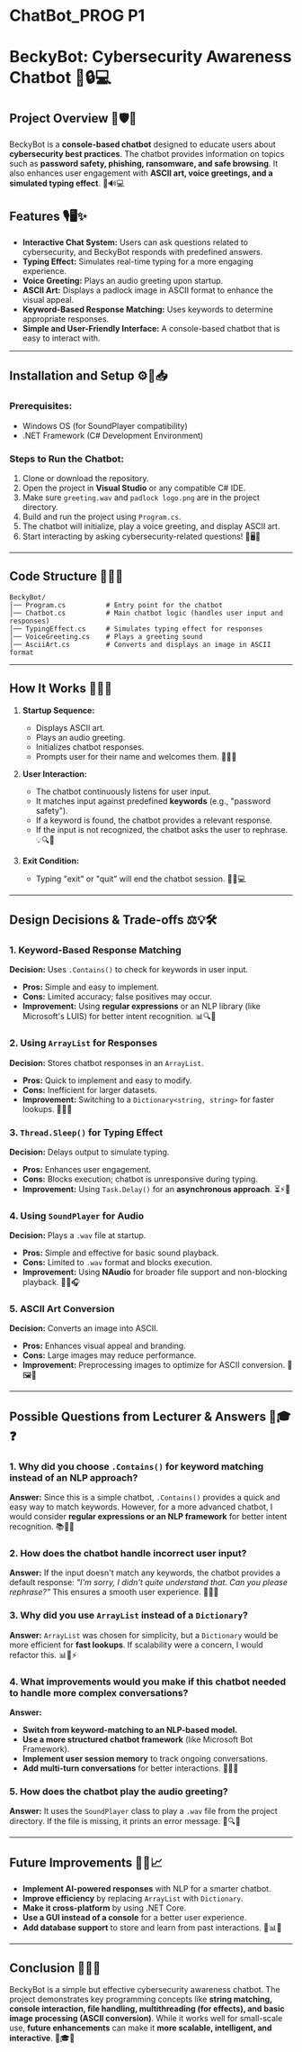 # ChatBot_PROG P1
# BeckyBot: Cybersecurity Awareness Chatbot 🚀🔒💻

## **Project Overview** 🎯🛡️💬
BeckyBot is a **console-based chatbot** designed to educate users about **cybersecurity best practices**. The chatbot provides information on topics such as **password safety, phishing, ransomware, and safe browsing**. It also enhances user engagement with **ASCII art, voice greetings, and a simulated typing effect**. 🎨🔊💻

## **Features** 🎙️🖥️✨
- **Interactive Chat System:** Users can ask questions related to cybersecurity, and BeckyBot responds with predefined answers.
- **Typing Effect:** Simulates real-time typing for a more engaging experience.
- **Voice Greeting:** Plays an audio greeting upon startup.
- **ASCII Art:** Displays a padlock image in ASCII format to enhance the visual appeal.
- **Keyword-Based Response Matching:** Uses keywords to determine appropriate responses.
- **Simple and User-Friendly Interface:** A console-based chatbot that is easy to interact with.

---

## **Installation and Setup** ⚙️💾📥
### **Prerequisites:**
- Windows OS (for SoundPlayer compatibility)
- .NET Framework (C# Development Environment)

### **Steps to Run the Chatbot:**
1. Clone or download the repository.
2. Open the project in **Visual Studio** or any compatible C# IDE.
3. Make sure `greeting.wav` and `padlock logo.png` are in the project directory.
4. Build and run the project using `Program.cs`.
5. The chatbot will initialize, play a voice greeting, and display ASCII art.
6. Start interacting by asking cybersecurity-related questions! 🎤🖥️🔑

---

## **Code Structure** 📂📜🔧
```
BeckyBot/
│── Program.cs          # Entry point for the chatbot
│── Chatbot.cs          # Main chatbot logic (handles user input and responses)
│── TypingEffect.cs     # Simulates typing effect for responses
│── VoiceGreeting.cs    # Plays a greeting sound
│── AsciiArt.cs         # Converts and displays an image in ASCII format
```

---

## **How It Works** 🔄🤖🎯
1. **Startup Sequence:**
   - Displays ASCII art.
   - Plays an audio greeting.
   - Initializes chatbot responses.
   - Prompts user for their name and welcomes them. 🎤📜💬

2. **User Interaction:**
   - The chatbot continuously listens for user input.
   - It matches input against predefined **keywords** (e.g., "password safety").
   - If a keyword is found, the chatbot provides a relevant response.
   - If the input is not recognized, the chatbot asks the user to rephrase. 💡🔍💬

3. **Exit Condition:**
   - Typing "exit" or "quit" will end the chatbot session. 🚪👋💻

---

## **Design Decisions & Trade-offs** ⚖️💡🛠️
### **1. Keyword-Based Response Matching**
**Decision:** Uses `.Contains()` to check for keywords in user input.
- **Pros:** Simple and easy to implement.
- **Cons:** Limited accuracy; false positives may occur.
- **Improvement:** Using **regular expressions** or an NLP library (like Microsoft's LUIS) for better intent recognition. 📊🔍🧠

### **2. Using `ArrayList` for Responses**
**Decision:** Stores chatbot responses in an `ArrayList`.
- **Pros:** Quick to implement and easy to modify.
- **Cons:** Inefficient for larger datasets.
- **Improvement:** Switching to a `Dictionary<string, string>` for faster lookups. 🔄📂💡

### **3. `Thread.Sleep()` for Typing Effect**
**Decision:** Delays output to simulate typing.
- **Pros:** Enhances user engagement.
- **Cons:** Blocks execution; chatbot is unresponsive during typing.
- **Improvement:** Using `Task.Delay()` for an **asynchronous approach**. ⏳⚡🔄

### **4. Using `SoundPlayer` for Audio**
**Decision:** Plays a `.wav` file at startup.
- **Pros:** Simple and effective for basic sound playback.
- **Cons:** Limited to `.wav` format and blocks execution.
- **Improvement:** Using **NAudio** for broader file support and non-blocking playback. 🎵🔄🎧

### **5. ASCII Art Conversion**
**Decision:** Converts an image into ASCII.
- **Pros:** Enhances visual appeal and branding.
- **Cons:** Large images may reduce performance.
- **Improvement:** Preprocessing images to optimize for ASCII conversion. 🎨🖼️🔢

---

## **Possible Questions from Lecturer & Answers** 🎤🎓❓
### **1. Why did you choose `.Contains()` for keyword matching instead of an NLP approach?**
**Answer:** Since this is a simple chatbot, `.Contains()` provides a quick and easy way to match keywords. However, for a more advanced chatbot, I would consider **regular expressions or an NLP framework** for better intent recognition. 📚🧠💡

### **2. How does the chatbot handle incorrect user input?**
**Answer:** If the input doesn't match any keywords, the chatbot provides a default response: *"I'm sorry, I didn't quite understand that. Can you please rephrase?"* This ensures a smooth user experience. 🔄🤖📜

### **3. Why did you use `ArrayList` instead of a `Dictionary`?**
**Answer:** `ArrayList` was chosen for simplicity, but a `Dictionary` would be more efficient for **fast lookups**. If scalability were a concern, I would refactor this. 📊🔄⚡

### **4. What improvements would you make if this chatbot needed to handle more complex conversations?**
**Answer:**
- **Switch from keyword-matching to an NLP-based model.**
- **Use a more structured chatbot framework** (like Microsoft Bot Framework).
- **Implement user session memory** to track ongoing conversations.
- **Add multi-turn conversations** for better interactions. 🧠💡🔄

### **5. How does the chatbot play the audio greeting?**
**Answer:** It uses the `SoundPlayer` class to play a `.wav` file from the project directory. If the file is missing, it prints an error message. 🎵🔍📜

---

## **Future Improvements** 🚀🔧📈
- **Implement AI-powered responses** with NLP for a smarter chatbot.
- **Improve efficiency** by replacing `ArrayList` with `Dictionary`.
- **Make it cross-platform** by using .NET Core.
- **Use a GUI instead of a console** for a better user experience.
- **Add database support** to store and learn from past interactions. 🧠📊💾

---

## **Conclusion** 🏁🤖🔐
BeckyBot is a simple but effective cybersecurity awareness chatbot. The project demonstrates key programming concepts like **string matching, console interaction, file handling, multithreading (for effects), and basic image processing (ASCII conversion)**. While it works well for small-scale use, **future enhancements** can make it **more scalable, intelligent, and interactive**. 🚀🎓💡

